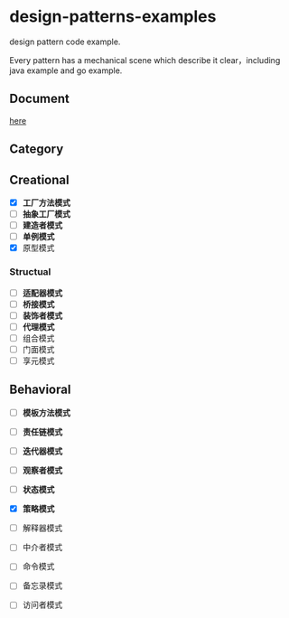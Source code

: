 # design-patterns-examples
design pattern code example. 

Every pattern has a mechanical scene which describe it clear，including java example and go example.

## Document

[here](https://hanzhang2566.github.io/tags/design-pattern/)

## Category

## Creational

- [x] **工厂方法模式**
- [ ] **抽象工厂模式**
- [ ] **建造者模式**
- [ ] **单例模式**
- [x] 原型模式

### Structual

- [ ] **适配器模式**
- [ ] **桥接模式**
- [ ] **装饰者模式**
- [ ] **代理模式**
- [ ] 组合模式
- [ ] 门面模式
- [ ] 享元模式

## Behavioral

- [ ] **模板方法模式**
- [ ] **责任链模式**
- [ ] **迭代器模式**
- [ ] **观察者模式**
- [ ] **状态模式**
- [x] **策略模式**
- [ ] 解释器模式
- [ ] 中介者模式
- [ ] 命令模式
- [ ] 备忘录模式
- [ ] 访问者模式

